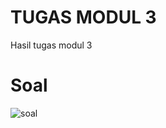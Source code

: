 # TUGAS MODUL 3

Hasil tugas modul 3


# Soal
![soal](https://github.com/mzrismuarf/Tugas-Kuliah-Saya/assets/87894083/da4eae1d-37a0-4ff0-84e5-9ca06905c9a1)
